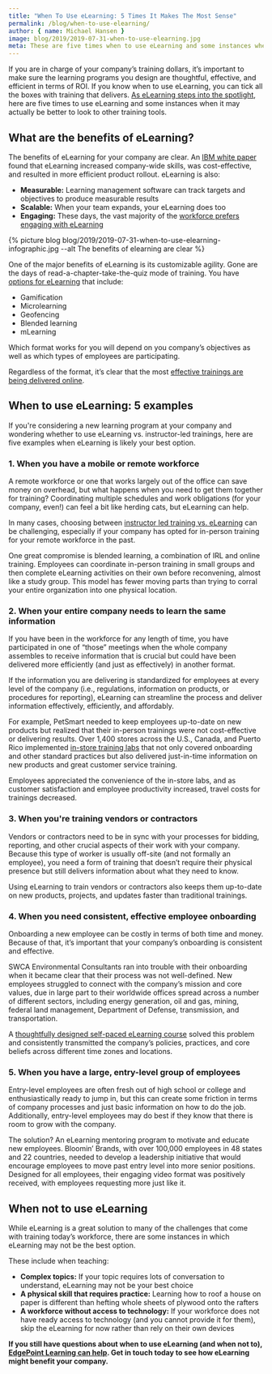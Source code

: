 ```yaml
---
title: "When To Use eLearning: 5 Times It Makes The Most Sense"
permalink: /blog/when-to-use-elearning/
author: { name: Michael Hansen }
image: blog/2019/2019-07-31-when-to-use-elearning.jpg
meta: These are five times when to use eLearning and some instances when it may be better to look to other training tools.
---
```


If you are in charge of your company’s training dollars, it’s important to make sure the learning programs you design are thoughtful, effective, and efficient in terms of ROI. If you know when to use eLearning, you can tick all the boxes with training that delivers. [As eLearning steps into the spotlight](https://www.forbes.com/sites/tjmccue/2018/07/31/e-learning-climbing-to-325-billion-by-2025-uf-canvas-absorb-schoology-moodle/#52ed70423b39), here are five times to use eLearning and some instances when it may actually be better to look to other training tools.

## What are the benefits of eLearning? 

The benefits of eLearning for your company are clear. An [IBM white paper](https://www-03.ibm.com/services/learning/pdfs/IBMTraining-TheValueofTraining.pdf) found that eLearning increased company-wide skills, was cost-effective, and resulted in more efficient product rollout. eLearning is also:

* <strong>Measurable:</strong> Learning management software can track targets and objectives to produce measurable results
* <strong>Scalable:</strong> When your team expands, your eLearning does too
* <strong>Engaging:</strong> These days, the vast majority of the [workforce prefers engaging with eLearning](https://www.northpass.com/beginners-guide-to-online-training/engage-your-target-learners)

{% picture blog blog/2019/2019-07-31-when-to-use-elearning-infographic.jpg --alt The benefits of elearning are clear %}

One of the major benefits of eLearning is its customizable agility. Gone are the days of read-a-chapter-take-the-quiz mode of training. You have [options for eLearning](https://elearningindustry.com/choosing-right-elearning-methods-factors-elements) that include:

* Gamification
* Microlearning
* Geofencing
* Blended learning
* mLearning

Which format works for you will depend on you company’s objectives as well as which types of employees are participating.

Regardless of the format, it’s clear that the most [effective trainings are being delivered online](https://elearningindustry.com/elearning-trends-for-2019-miss-4). 

## When to use eLearning: 5 examples

If you're considering a new learning program at your company and wondering whether to use eLearning vs. instructor-led trainings, here are five examples when eLearning is likely your best option.

### 1. When you have a mobile or remote workforce

A remote workforce or one that works largely out of the office can save money on overhead, but what happens when you need to get them together for training? Coordinating multiple schedules and work obligations (for your company, even!) can feel a bit like herding cats, but eLearning can help.

In many cases, choosing between [instructor led training vs. eLearning](/blog/instructor-led-training-vs-elearning/) can be challenging, especially if your company has opted for in-person training for your remote workforce in the past. 

One great compromise is blended learning, a combination of IRL and online training. Employees can coordinate in-person training in small groups and then complete eLearning activities on their own before reconvening, almost like a study group. This model has fewer moving parts than trying to corral your entire organization into one physical location.

### 2. When your entire company needs to learn the same information

If you have been in the workforce for any length of time, you have participated in one of “those” meetings when the whole company assembles to receive information that is crucial but could have been delivered more efficiently (and just as effectively) in another format. 

If the information you are delivering is standardized for employees at every level of the company (i.e., regulations, information on products, or procedures for reporting), eLearning can streamline the process and deliver information effectively, efficiently, and affordably.

For example, PetSmart needed to keep employees up-to-date on new products but realized that their in-person trainings were not cost-effective or delivering results. Over 1,400 stores across the U.S., Canada, and Puerto Rico implemented [in-store training labs](/story/petsmart/) that not only covered onboarding and other standard practices but also delivered just-in-time information on new products and great customer service training. 

Employees appreciated the convenience of the in-store labs, and as customer satisfaction and employee productivity increased, travel costs for trainings decreased.

### 3. When you're training vendors or contractors

Vendors or contractors need to be in sync with your processes for bidding, reporting, and other crucial aspects of their work with your company. Because this type of worker is usually off-site (and not formally an employee), you need a form of training that doesn’t require their physical presence but still delivers information about what they need to know.

Using eLearning to train vendors or contractors also keeps them up-to-date on new products, projects, and updates faster than traditional trainings. 

### 4. When you need consistent, effective employee onboarding 

Onboarding a new employee can be costly in terms of both time and money. Because of that, it’s important that your company’s onboarding is consistent and effective. 

SWCA Environmental Consultants ran into trouble with their onboarding when it became clear that their process was not well-defined. New employees struggled to connect with the company’s mission and core values, due in large part to their worldwide offices spread across a number of different sectors, including energy generation, oil and gas, mining, federal land management, Department of Defense, transmission, and transportation.

A [thoughtfully designed self-paced eLearning course](/story/swca/) solved this problem and consistently transmitted the company’s policies, practices, and core beliefs across different time zones and locations. 

### 5. When you have a large, entry-level group of employees

Entry-level employees are often fresh out of high school or college and enthusiastically ready to jump in, but this can create some friction in terms of company processes and just basic information on how to do the job. Additionally, entry-level employees may do best if they know that there is room to grow with the company.

The solution? An eLearning mentoring program to motivate and educate new employees. Bloomin’ Brands, with over 100,000 employees in 48 states and 22 countries, needed to develop a leadership initiative that would encourage employees to move past entry level into more senior positions. Designed for all employees, their engaging video format was positively received, with employees requesting more just like it.

## When not to use eLearning 

While eLearning is a great solution to many of the challenges that come with training today’s workforce, there are some instances in which eLearning may not be the best option. 

These include when teaching:

* <strong>Complex topics:</strong> If your topic requires lots of conversation to understand, eLearning may not be your best choice 
* <strong>A physical skill that requires practice:</strong> Learning how to roof a house on paper is different than hefting whole sheets of plywood onto the rafters
* <strong>A workforce without access to technology:</strong> If your workforce does not have ready access to technology (and you cannot provide it for them), skip the eLearning for now rather than rely on their own devices

<strong>If you still have questions about when to use eLearning (and when not to), [EdgePoint Learning can help](/form/demo/). Get in touch today to see how eLearning might benefit your company.</strong>
